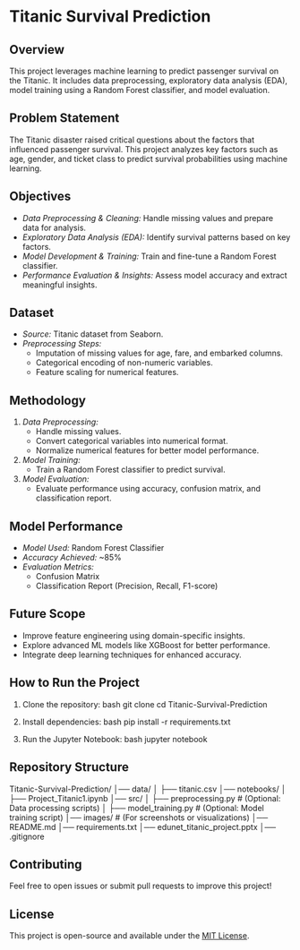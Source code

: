 # Titanic Survival Prediction

## Overview
This project leverages machine learning to predict passenger survival on the Titanic. It includes data preprocessing, exploratory data analysis (EDA), model training using a Random Forest classifier, and model evaluation.

## Problem Statement
The Titanic disaster raised critical questions about the factors that influenced passenger survival. This project analyzes key factors such as age, gender, and ticket class to predict survival probabilities using machine learning.

## Objectives
- *Data Preprocessing & Cleaning:* Handle missing values and prepare data for analysis.
- *Exploratory Data Analysis (EDA):* Identify survival patterns based on key factors.
- *Model Development & Training:* Train and fine-tune a Random Forest classifier.
- *Performance Evaluation & Insights:* Assess model accuracy and extract meaningful insights.

## Dataset
- *Source:* Titanic dataset from Seaborn.
- *Preprocessing Steps:*
  - Imputation of missing values for age, fare, and embarked columns.
  - Categorical encoding of non-numeric variables.
  - Feature scaling for numerical features.

## Methodology
1. *Data Preprocessing:*
   - Handle missing values.
   - Convert categorical variables into numerical format.
   - Normalize numerical features for better model performance.
2. *Model Training:*
   - Train a Random Forest classifier to predict survival.
3. *Model Evaluation:*
   - Evaluate performance using accuracy, confusion matrix, and classification report.

## Model Performance
- *Model Used:* Random Forest Classifier
- *Accuracy Achieved:* ~85%
- *Evaluation Metrics:*
  - Confusion Matrix
  - Classification Report (Precision, Recall, F1-score)

## Future Scope
- Improve feature engineering using domain-specific insights.
- Explore advanced ML models like XGBoost for better performance.
- Integrate deep learning techniques for enhanced accuracy.

## How to Run the Project
1. Clone the repository:
   bash
   git clone 
   cd Titanic-Survival-Prediction
   
2. Install dependencies:
   bash
   pip install -r requirements.txt
   
3. Run the Jupyter Notebook:
   bash
   jupyter notebook
   

## Repository Structure

Titanic-Survival-Prediction/
│── data/
│   ├── titanic.csv
│── notebooks/
│   ├── Project_Titanic1.ipynb
│── src/
│   ├── preprocessing.py  # (Optional: Data processing scripts)
│   ├── model_training.py  # (Optional: Model training script)
│── images/  # (For screenshots or visualizations)
│── README.md
│── requirements.txt
│── edunet_titanic_project.pptx
│── .gitignore


## Contributing
Feel free to open issues or submit pull requests to improve this project!

## License
This project is open-source and available under the [MIT License](LICENSE).
